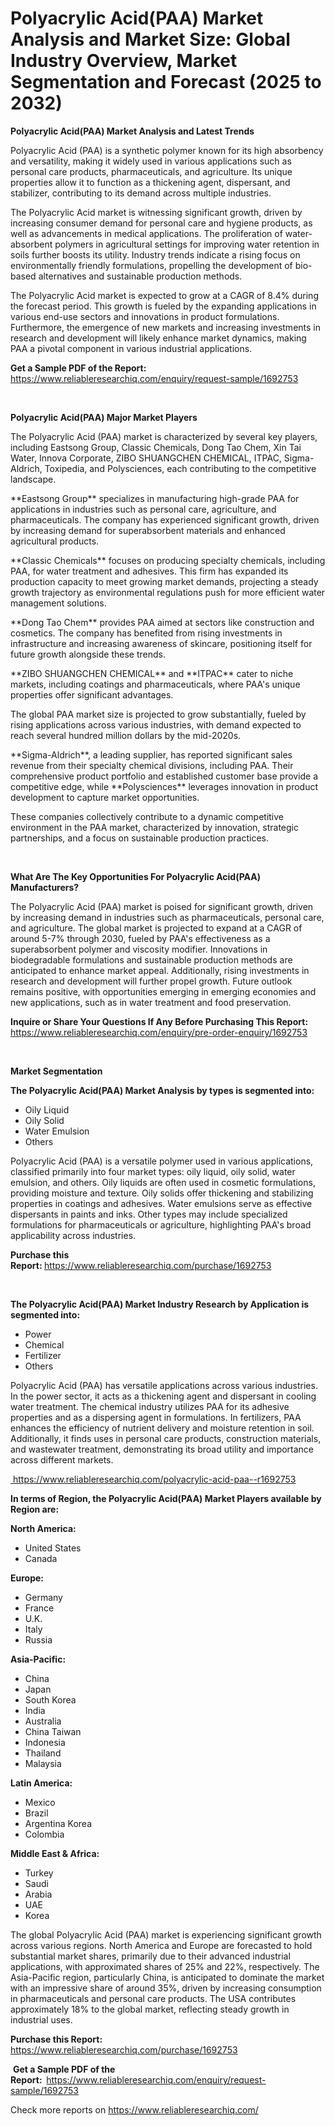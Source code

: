 <p><h1>Polyacrylic Acid(PAA) Market Analysis and Market Size: Global Industry Overview, Market Segmentation and Forecast (2025 to 2032)</h1></p><p><strong>Polyacrylic Acid(PAA) Market Analysis and Latest Trends</strong></p>
<p><p>Polyacrylic Acid (PAA) is a synthetic polymer known for its high absorbency and versatility, making it widely used in various applications such as personal care products, pharmaceuticals, and agriculture. Its unique properties allow it to function as a thickening agent, dispersant, and stabilizer, contributing to its demand across multiple industries.</p><p>The Polyacrylic Acid market is witnessing significant growth, driven by increasing consumer demand for personal care and hygiene products, as well as advancements in medical applications. The proliferation of water-absorbent polymers in agricultural settings for improving water retention in soils further boosts its utility. Industry trends indicate a rising focus on environmentally friendly formulations, propelling the development of bio-based alternatives and sustainable production methods.</p><p>The Polyacrylic Acid market is expected to grow at a CAGR of 8.4% during the forecast period. This growth is fueled by the expanding applications in various end-use sectors and innovations in product formulations. Furthermore, the emergence of new markets and increasing investments in research and development will likely enhance market dynamics, making PAA a pivotal component in various industrial applications.</p></p>
<p><strong>Get a Sample PDF of the Report:&nbsp;</strong> <a href="https://www.reliableresearchiq.com/enquiry/request-sample/1692753?utm_campaign=104&utm_medium=2&utm_source=Github&utm_content=ia&utm_term=08012025&utm_id=polyacrylic-acidpaa">https://www.reliableresearchiq.com/enquiry/request-sample/1692753</a></p>
<p>&nbsp;</p>
<p><strong>Polyacrylic Acid(PAA) Major Market Players</strong></p>
<p><p>The Polyacrylic Acid (PAA) market is characterized by several key players, including Eastsong Group, Classic Chemicals, Dong Tao Chem, Xin Tai Water, Innova Corporate, ZIBO SHUANGCHEN CHEMICAL, ITPAC, Sigma-Aldrich, Toxipedia, and Polysciences, each contributing to the competitive landscape.</p><p>**Eastsong Group** specializes in manufacturing high-grade PAA for applications in industries such as personal care, agriculture, and pharmaceuticals. The company has experienced significant growth, driven by increasing demand for superabsorbent materials and enhanced agricultural products. </p><p>**Classic Chemicals** focuses on producing specialty chemicals, including PAA, for water treatment and adhesives. This firm has expanded its production capacity to meet growing market demands, projecting a steady growth trajectory as environmental regulations push for more efficient water management solutions.</p><p>**Dong Tao Chem** provides PAA aimed at sectors like construction and cosmetics. The company has benefited from rising investments in infrastructure and increasing awareness of skincare, positioning itself for future growth alongside these trends.</p><p>**ZIBO SHUANGCHEN CHEMICAL** and **ITPAC** cater to niche markets, including coatings and pharmaceuticals, where PAA's unique properties offer significant advantages. </p><p>The global PAA market size is projected to grow substantially, fueled by rising applications across various industries, with demand expected to reach several hundred million dollars by the mid-2020s. </p><p>**Sigma-Aldrich**, a leading supplier, has reported significant sales revenue from their specialty chemical divisions, including PAA. Their comprehensive product portfolio and established customer base provide a competitive edge, while **Polysciences** leverages innovation in product development to capture market opportunities.</p><p>These companies collectively contribute to a dynamic competitive environment in the PAA market, characterized by innovation, strategic partnerships, and a focus on sustainable production practices.</p></p>
<p>&nbsp;</p>
<p><strong>What Are The Key Opportunities For Polyacrylic Acid(PAA) Manufacturers?</strong></p>
<p><p>The Polyacrylic Acid (PAA) market is poised for significant growth, driven by increasing demand in industries such as pharmaceuticals, personal care, and agriculture. The global market is projected to expand at a CAGR of around 5-7% through 2030, fueled by PAA's effectiveness as a superabsorbent polymer and viscosity modifier. Innovations in biodegradable formulations and sustainable production methods are anticipated to enhance market appeal. Additionally, rising investments in research and development will further propel growth. Future outlook remains positive, with opportunities emerging in emerging economies and new applications, such as in water treatment and food preservation.</p></p>
<p><strong>Inquire or Share Your Questions If Any Before Purchasing This Report:</strong> <a href="https://www.reliableresearchiq.com/enquiry/pre-order-enquiry/1692753?utm_campaign=104&utm_medium=2&utm_source=Github&utm_content=ia&utm_term=08012025&utm_id=polyacrylic-acidpaa">https://www.reliableresearchiq.com/enquiry/pre-order-enquiry/1692753</a></p>
<p>&nbsp;</p>
<p><strong>Market Segmentation</strong></p>
<p><strong>The Polyacrylic Acid(PAA) Market Analysis by types is segmented into:</strong></p>
<p><ul><li>Oily Liquid</li><li>Oily Solid</li><li>Water Emulsion</li><li>Others</li></ul></p>
<p><p>Polyacrylic Acid (PAA) is a versatile polymer used in various applications, classified primarily into four market types: oily liquid, oily solid, water emulsion, and others. Oily liquids are often used in cosmetic formulations, providing moisture and texture. Oily solids offer thickening and stabilizing properties in coatings and adhesives. Water emulsions serve as effective dispersants in paints and inks. Other types may include specialized formulations for pharmaceuticals or agriculture, highlighting PAA's broad applicability across industries.</p></p>
<p><strong>Purchase this Report:&nbsp;</strong><a href="https://www.reliableresearchiq.com/purchase/1692753?utm_campaign=104&utm_medium=2&utm_source=Github&utm_content=ia&utm_term=08012025&utm_id=polyacrylic-acidpaa">https://www.reliableresearchiq.com/purchase/1692753</a></p>
<p>&nbsp;</p>
<p><strong>The Polyacrylic Acid(PAA) Market Industry Research by Application is segmented into:</strong></p>
<p><ul><li>Power</li><li>Chemical</li><li>Fertilizer</li><li>Others</li></ul></p>
<p><p>Polyacrylic Acid (PAA) has versatile applications across various industries. In the power sector, it acts as a thickening agent and dispersant in cooling water treatment. The chemical industry utilizes PAA for its adhesive properties and as a dispersing agent in formulations. In fertilizers, PAA enhances the efficiency of nutrient delivery and moisture retention in soil. Additionally, it finds uses in personal care products, construction materials, and wastewater treatment, demonstrating its broad utility and importance across different markets.</p></p>
<p><a href="https://www.reliableresearchiq.com/polyacrylic-acid-paa--r1692753?utm_campaign=104&utm_medium=2&utm_source=Github&utm_content=ia&utm_term=08012025&utm_id=polyacrylic-acidpaa">&nbsp;https://www.reliableresearchiq.com/polyacrylic-acid-paa--r1692753</a></p>
<p><strong>In terms of Region, the Polyacrylic Acid(PAA) Market Players available by Region are:</strong></p>
<p>
    <p> <strong> North America: </strong>
        <ul>
            <li>United States</li>
            <li>Canada</li>
        </ul>
        </p> 
    <p> <strong> Europe: </strong>
        <ul>
            <li>Germany</li>
            <li>France</li>
            <li>U.K.</li>
            <li>Italy</li>
            <li>Russia</li>
        </ul>
        </p> 
    <p> <strong> Asia-Pacific: </strong>
        <ul>
            <li>China</li>
            <li>Japan</li>
            <li>South Korea</li>
            <li>India</li>
            <li>Australia</li>
            <li>China Taiwan</li>
            <li>Indonesia</li>
            <li>Thailand</li>
            <li>Malaysia</li>
        </ul>
        </p> 
    <p> <strong> Latin America: </strong>
        <ul>
            <li>Mexico</li>
            <li>Brazil</li>
            <li>Argentina Korea</li>
            <li>Colombia</li>
        </ul>
        </p> 
    <p> <strong> Middle East & Africa: </strong>
        <ul>
            <li>Turkey</li>
            <li>Saudi</li>
            <li>Arabia</li>
            <li>UAE</li>
            <li>Korea</li>
        </ul>
    </p>
    </p>
<p><p>The global Polyacrylic Acid (PAA) market is experiencing significant growth across various regions. North America and Europe are forecasted to hold substantial market shares, primarily due to their advanced industrial applications, with approximated shares of 25% and 22%, respectively. The Asia-Pacific region, particularly China, is anticipated to dominate the market with an impressive share of around 35%, driven by increasing consumption in pharmaceuticals and personal care products. The USA contributes approximately 18% to the global market, reflecting steady growth in industrial uses.</p></p>
<p><strong>Purchase this Report: </strong><a href="https://www.reliableresearchiq.com/purchase/1692753?utm_campaign=104&utm_medium=2&utm_source=Github&utm_content=ia&utm_term=08012025&utm_id=polyacrylic-acidpaa">https://www.reliableresearchiq.com/purchase/1692753</a></p>
<p>&nbsp;<strong>Get a Sample PDF of the Report:&nbsp;&nbsp;</strong><a href="https://www.reliableresearchiq.com/enquiry/request-sample/1692753?utm_campaign=104&utm_medium=2&utm_source=Github&utm_content=ia&utm_term=08012025&utm_id=polyacrylic-acidpaa">https://www.reliableresearchiq.com/enquiry/request-sample/1692753</a></p>
<p><strong></strong></p>
<p>Check more reports on <a href="https://www.reliableresearchiq.com/?utm_campaign=104&utm_medium=2&utm_source=Github&utm_content=ia&utm_term=08012025&utm_id=polyacrylic-acidpaa">https://www.reliableresearchiq.com/</a></p>